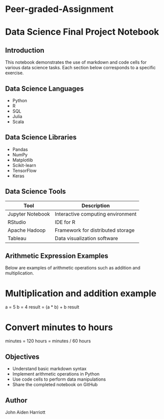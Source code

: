 # Peer-graded-Assignment
# Data Science Final Project Notebook
## Introduction
This notebook demonstrates the use of markdown and code cells for various data science tasks. Each section below corresponds to a specific exercise.
## Data Science Languages
- Python
- R
- SQL
- Julia
- Scala
## Data Science Libraries
- Pandas
- NumPy
- Matplotlib
- Scikit-learn
- TensorFlow
- Keras
## Data Science Tools
| Tool             | Description                         |
|------------------|-------------------------------------|
| Jupyter Notebook | Interactive computing environment   |
| RStudio          | IDE for R                           |
| Apache Hadoop    | Framework for distributed storage   |
| Tableau          | Data visualization software         |
## Arithmetic Expression Examples
Below are examples of arithmetic operations such as addition and multiplication.
# Multiplication and addition example
a = 5
b = 4
result = (a * b) + b
result
# Convert minutes to hours
minutes = 120
hours = minutes / 60
hours
## Objectives
- Understand basic markdown syntax
- Implement arithmetic operations in Python
- Use code cells to perform data manipulations
- Share the completed notebook on GitHub
## Author
John Aiden Harriott
